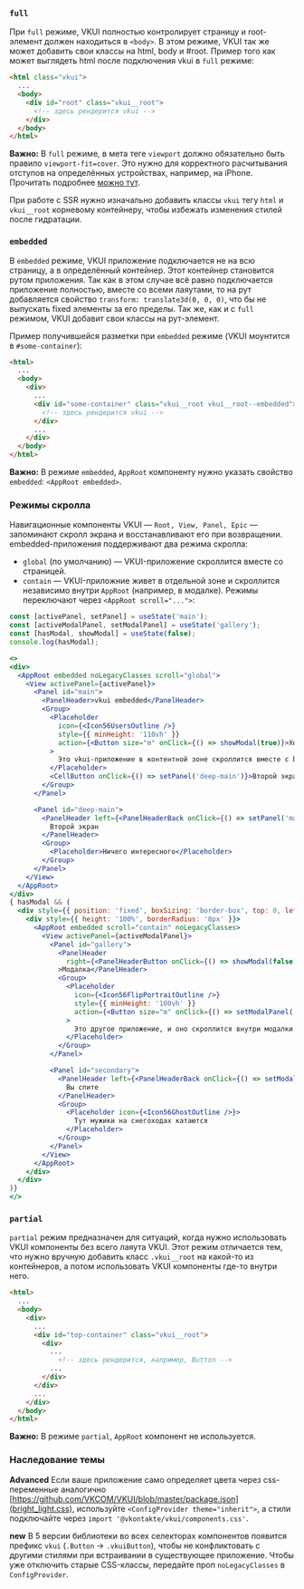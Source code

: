 ### `full`

При `full` режиме, VKUI полностью контролирует страницу и root-элемент должен находиться в `<body>`. В этом режиме, VKUI так же может добавить свои классы на html, body и #root. Пример того как может выглядеть html после подключения vkui в `full` режиме:
```html
<html class="vkui">
  ...
  <body>
    <div id="root" class="vkui__root">
      <!-- здесь рендерится vkui -->
    </div>
  </body>
</html>
```

**Важно:** В `full` режиме, в мета теге `viewport` должно обязательно быть правило `viewport-fit=cover`. Это нужно для корректного расчитывания отступов на определённых устройствах, например, на iPhone. Прочитать подробнее [можно тут](https://css-tricks.com/the-notch-and-css/).

При работе с SSR нужно изначально добавить классы `vkui` тегу `html` и `vkui__root` корневому контейнеру, чтобы избежать изменения стилей после гидратации.

### `embedded`

В `embedded` режиме, VKUI приложение подключается не на всю страницу, а в определённый контейнер. Этот контейнер становится рутом приложения. Так как в этом случае всё равно подключается приложение полностью, вместе со всеми лаяутами, то на рут добавляется свойство `transform: translate3d(0, 0, 0)`, что бы не выпускать fixed элементы за его пределы. Так же, как и с `full` режимом, VKUI добавит свои классы на рут-элемент.

Пример получившейся разметки при `embedded` режиме (VKUI моунтится в `#some-container`):
```html
<html>
  ...
  <body>
    <div>
      ...
      <div id="some-container" class="vkui__root vkui__root--embedded">
        <!-- здесь рендерится vkui -->
      </div>
      ...
    </div>
  </body>
</html>
```

**Важно:** В режиме `embedded`, `AppRoot` компоненту нужно указать свойство `embedded`: `<AppRoot embedded>`.

### Режимы скролла

Навигационные компоненты VKUI — `Root, View, Panel, Epic` — запоминают скролл экрана и восстанавливают его при возвращении. embedded-приложения поддерживают два режима скролла:
- `global` (по умолчанию) — VKUI-приложение скроллится вместе со страницей.
- `contain` — VKUI-приложние живет в отдельной зоне и скроллится независимо внутри `AppRoot` (например, в модалке).
Режимы переключают через `<AppRoot scroll="...">`:

```jsx { "props": { "autoLayout": "none", "integration": "embedded", "containerStyle": { "height": "auto" }, "config": { "transitionMotionEnabled": false } } }
const [activePanel, setPanel] = useState('main');
const [activeModalPanel, setModalPanel] = useState('gallery');
const [hasModal, showModal] = useState(false);
console.log(hasModal);

<>
<div>
  <AppRoot embedded noLegacyClasses scroll="global">
    <View activePanel={activePanel}>
      <Panel id="main">
        <PanelHeader>vkui embedded</PanelHeader>
        <Group>
          <Placeholder
            icon={<Icon56UsersOutline />}
            style={{ minHeight: '110vh' }}
            action={<Button size="m" onClick={() => showModal(true)}>Хочу модалку</Button>}
          >
            Это vkui-приложение в контентной зоне скроллится вместе с body.
          </Placeholder>
          <CellButton onClick={() => setPanel('deep-main')}>Второй экран</CellButton>
        </Group>
      </Panel>

      <Panel id="deep-main">
        <PanelHeader left={<PanelHeaderBack onClick={() => setPanel('main')} />}>
          Второй экран
        </PanelHeader>
        <Group>
          <Placeholder>Ничего интересного</Placeholder>
        </Group>
      </Panel>
    </View>
  </AppRoot>
</div>
{ hasModal && (
  <div style={{ position: 'fixed', boxSizing: 'border-box', top: 0, left: 0, width: '100%', height: '100%', background: 'rgba(0,0,0,0.3)', padding: '30px' }}>
    <div style={{ height: '100%', borderRadius: '8px' }}>
      <AppRoot embedded scroll="contain" noLegacyClasses>
        <View activePanel={activeModalPanel}>
          <Panel id="gallery">
            <PanelHeader
              right={<PanelHeaderButton onClick={() => showModal(false)}><Icon24Dismiss/></PanelHeaderButton>}
            >Модалка</PanelHeader>
            <Group>
              <Placeholder
                icon={<Icon56FlipPortraitOutline />}
                style={{ minHeight: '100vh' }}
                action={<Button size="m" onClick={() => setModalPanel('secondary')}>Глубже</Button>}
              >
                Это другое приложение, и оно скроллится внутри модалки
              </Placeholder>
            </Group>
          </Panel>

          <Panel id="secondary">
            <PanelHeader left={<PanelHeaderBack onClick={() => setModalPanel('gallery')} />}>
              Вы спите
            </PanelHeader>
            <Group>
              <Placeholder icon={<Icon56GhostOutline />}>
                Тут мужики на снегоходах катаются
              </Placeholder>
            </Group>
          </Panel>
        </View>
      </AppRoot>
    </div>
  </div>
)}
</>
```


### `partial`

`partial` режим предназначен для ситуаций, когда нужно использовать VKUI компоненты без всего лаяута VKUI. Этот режим отличается тем, что нужно вручную добавить класс `.vkui__root` на какой-то из контейнеров, а потом использовать VKUI компоненты где-то внутри него.

```html
<html>
  ...
  <body>
    <div>
      ...
      <div id="top-container" class="vkui__root">
        <div>
          ...
            <!-- здесь рендерится, например, Button -->
          ...
        </div>
      </div>
      ...
    </div>
  </body>
</html>
```

**Важно:** В режиме `partial`, `AppRoot` компонент не используется.

### Наследование темы

__Advanced__ Если ваше приложение само определяет цвета через css-переменные аналогично [https://github.com/VKCOM/VKUI/blob/master/package.json](bright_light.css), используйте `<ConfigProvider theme="inherit">`, а стили подключайте через `import '@vkontakte/vkui/components.css'`.

**new** В 5 версии библиотеки во всех селекторах компонентов появится префикс `vkui` (`.Button` → `.vkuiButton`), чтобы не конфликтовать с другими стилями при встраивании в существующее приложение. Чтобы уже отключить старые CSS-классы, передайте проп `noLegacyClasses` в `ConfigProvider`.
